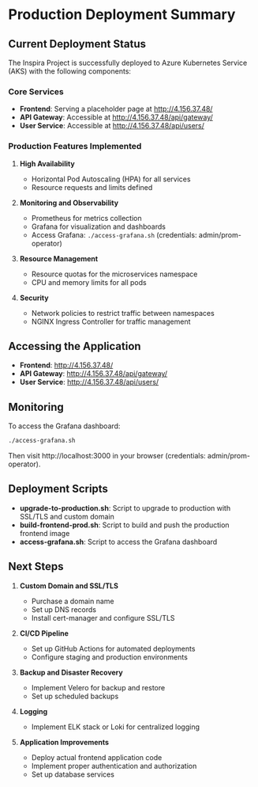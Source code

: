 # Production Deployment Summary

## Current Deployment Status

The Inspira Project is successfully deployed to Azure Kubernetes Service (AKS) with the following components:

### Core Services
- **Frontend**: Serving a placeholder page at http://4.156.37.48/
- **API Gateway**: Accessible at http://4.156.37.48/api/gateway/
- **User Service**: Accessible at http://4.156.37.48/api/users/

### Production Features Implemented

1. **High Availability**
   - Horizontal Pod Autoscaling (HPA) for all services
   - Resource requests and limits defined

2. **Monitoring and Observability**
   - Prometheus for metrics collection
   - Grafana for visualization and dashboards
   - Access Grafana: `./access-grafana.sh` (credentials: admin/prom-operator)

3. **Resource Management**
   - Resource quotas for the microservices namespace
   - CPU and memory limits for all pods

4. **Security**
   - Network policies to restrict traffic between namespaces
   - NGINX Ingress Controller for traffic management

## Accessing the Application

- **Frontend**: http://4.156.37.48/
- **API Gateway**: http://4.156.37.48/api/gateway/
- **User Service**: http://4.156.37.48/api/users/

## Monitoring

To access the Grafana dashboard:
```bash
./access-grafana.sh
```
Then visit http://localhost:3000 in your browser (credentials: admin/prom-operator).

## Deployment Scripts

- **upgrade-to-production.sh**: Script to upgrade to production with SSL/TLS and custom domain
- **build-frontend-prod.sh**: Script to build and push the production frontend image
- **access-grafana.sh**: Script to access the Grafana dashboard

## Next Steps

1. **Custom Domain and SSL/TLS**
   - Purchase a domain name
   - Set up DNS records
   - Install cert-manager and configure SSL/TLS

2. **CI/CD Pipeline**
   - Set up GitHub Actions for automated deployments
   - Configure staging and production environments

3. **Backup and Disaster Recovery**
   - Implement Velero for backup and restore
   - Set up scheduled backups

4. **Logging**
   - Implement ELK stack or Loki for centralized logging

5. **Application Improvements**
   - Deploy actual frontend application code
   - Implement proper authentication and authorization
   - Set up database services 